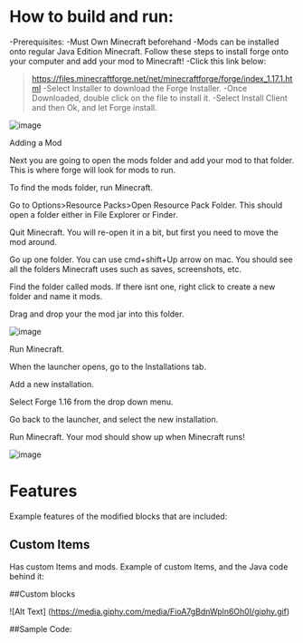 # How to build and run:
-Prerequisites:
-Must Own Minecraft beforehand
-Mods can be installed onto regular Java Edition Minecraft. Follow these steps to install forge onto your computer and add your mod to Minecraft!
-Click this link below:
>https://files.minecraftforge.net/net/minecraftforge/forge/index_1.17.1.html
-Select Installer to download the Forge Installer.
-Once Downloaded, double click on the file to install it.
-Select Install Client and then Ok, and let Forge install.

![image](https://user-images.githubusercontent.com/89112285/139520490-fdd7f2a5-a14f-4d8b-a8c5-39be8f092f1c.png)

Adding a Mod

Next you are going to open the mods folder and add your mod to that folder. This is where forge will look for mods to run.

To find the mods folder, run Minecraft.

Go to Options>Resource Packs>Open Resource Pack Folder. This should open a folder either in File Explorer or Finder.

Quit Minecraft. You will re-open it in a bit, but first you need to move the mod around.

Go up one folder. You can use cmd+shift+Up arrow on mac. You should see all the folders Minecraft uses such as saves, screenshots, etc.

Find the folder called mods. If there isnt one, right click to create a new folder and name it mods.

Drag and drop your the mod jar into this folder.

![image](https://user-images.githubusercontent.com/89112285/139520508-c5002ffa-978e-428f-9d1c-77105ad4b1de.png)

Run Minecraft.

When the launcher opens, go to the Installations tab.

Add a new installation.

Select Forge 1.16 from the drop down menu.

Go back to the launcher, and select the new installation.

Run Minecraft. Your mod should show up when Minecraft runs!

![image](https://user-images.githubusercontent.com/89112285/139520516-8f7ec72c-b56d-42e4-84c4-62f30ec59a03.png)

# Features
Example features of the modified blocks that are included:
## Custom Items
Has custom Items and mods.
Example of custom Items, and the Java code behind it:

##Custom blocks

![Alt Text] (https://media.giphy.com/media/FioA7gBdnWpln6Oh0I/giphy.gif)

##Sample Code:
